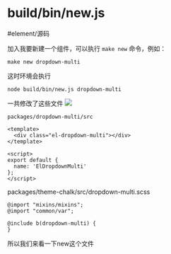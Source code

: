 #  build/bin/new.js
#element/源码

加入我要新建一个组件，可以执行 `make new` 命令，例如：
``` 
make new dropdown-multi
```

这时环境会执行
```
node build/bin/new.js dropdown-multi
```

一共修改了这些文件
![](build:bin:new.js/610786AF-8CA0-4C8E-911E-AEF55A8E5649.png)

`packages/dropdown-multi/src`

```
<template>
  <div class="el-dropdown-multi"></div>
</template>

<script>
export default {
  name: 'ElDropdownMulti'
};
</script>
```

packages/theme-chalk/src/dropdown-multi.scss
```
@import "mixins/mixins";
@import "common/var";

@include b(dropdown-multi) {
}
```
所以我们来看一下new这个文件
